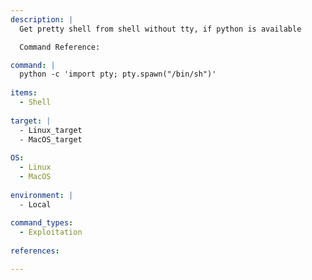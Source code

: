 ```yaml
---
description: |
  Get pretty shell from shell without tty, if python is available

  Command Reference:

command: |
  python -c 'import pty; pty.spawn("/bin/sh")'
  
items:
  - Shell
  
target: |
  - Linux_target
  - MacOS_target
  
OS:
  - Linux
  - MacOS
  
environment: |
  - Local
  
command_types:
  - Exploitation
  
references:

---
```

